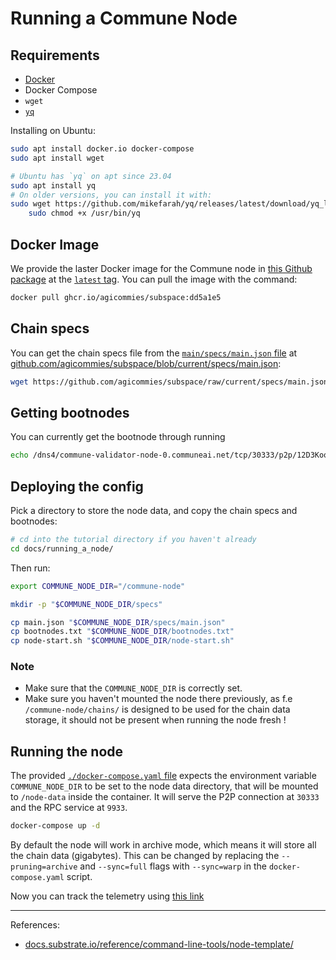 # Running a Commune Node

## Requirements

- [Docker](https://docs.docker.com/get-docker/)
- Docker Compose
- `wget`
- [`yq`](https://mikefarah.gitbook.io/yq/)

Installing on Ubuntu:

```sh
sudo apt install docker.io docker-compose
sudo apt install wget

# Ubuntu has `yq` on apt since 23.04
sudo apt install yq
# On older versions, you can install it with:
sudo wget https://github.com/mikefarah/yq/releases/latest/download/yq_linux_amd64 -O /usr/bin/yq && \
    sudo chmod +x /usr/bin/yq
```

## Docker Image

We provide the laster Docker image for the Commune node in [this Github
package][docker-package] at the [`latest` tag][docker-image]. You can pull the
image with the command:

```sh
docker pull ghcr.io/agicommies/subspace:dd5a1e5
```

## Chain specs

You can get the chain specs file from the [`main/specs/main.json` file] at
[github.com/agicommies/subspace/blob/current/specs/main.json](https://github.com/agicommies/subspace/blob/current/specs/main.json):

```sh
wget https://github.com/agicommies/subspace/raw/current/specs/main.json
```

## Getting bootnodes

You can currently get the bootnode through running

```sh
echo /dns4/commune-validator-node-0.communeai.net/tcp/30333/p2p/12D3KooWFudZntfhHb9iyF1AKVvsN6bmC4HdbbmwEQ7XPaCQrvZo > bootnodes.txt
```

## Deploying the config

Pick a directory to store the node data, and copy the chain specs and bootnodes:

```sh
# cd into the tutorial directory if you haven't already
cd docs/running_a_node/
```

Then run:
```sh
export COMMUNE_NODE_DIR="/commune-node"

mkdir -p "$COMMUNE_NODE_DIR/specs"

cp main.json "$COMMUNE_NODE_DIR/specs/main.json"
cp bootnodes.txt "$COMMUNE_NODE_DIR/bootnodes.txt"
cp node-start.sh "$COMMUNE_NODE_DIR/node-start.sh"
```

### Note

- Make sure that the `COMMUNE_NODE_DIR` is correctly set.
- Make sure you haven't mounted the node there previously, 
as f.e `/commune-node/chains/` is designed to be used for the chain data storage, it should not be present when running the node fresh !

## Running the node

The provided [`./docker-compose.yaml` file] expects the environment variable
`COMMUNE_NODE_DIR` to be set to the node data directory, that will be mounted to
`/node-data` inside the container. It will serve the P2P connection at `30333`
and the RPC service at `9933`.

```sh
docker-compose up -d
```

By default the node will work in archive mode, which means it will store all the
chain data (gigabytes). This can be changed by replacing the `--pruning=archive`
and `--sync=full` flags with `--sync=warp` in the `docker-compose.yaml` script.

Now you can track the telemetry using [this link](http://telemetry.communeai.net/#/0xbc6eb9753e2417476601485f9f8ef8474701ec199d456f989bd397682c9425c5)

---

References:

- [docs.substrate.io/reference/command-line-tools/node-template/](https://docs.substrate.io/reference/command-line-tools/node-template/)

[docker-package]: https://github.com/orgs/agicommies/packages/container/package/subspace
[docker-image]: https://github.com/orgs/agicommies/packages/container/subspace/164109015?tag=latest

[`commune/modules/subspace/chain/chain.yaml` file]: https://github.com/commune-ai/commune/blob/main/commune/modules/subspace/chain/chain.yaml
[`main/specs/main.json` file]: https://github.com/commune-ai/subspace/blob/main/specs/main.json

[`./docker-compose.yaml` file]: ./docker-compose.yaml
